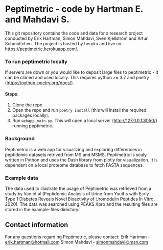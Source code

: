 # Peptimetric - code by Hartman E. and Mahdavi S.
This git repository contains the code and data for a research project conducted by Erik Hartman, Simon Mahdavi, Sven Kjellström and Artur Schmidtchen. The project is hosted by heroku and live on https://peptimetric.herokuapp.com/.

### To run peptimetric locally
If servers are down or you would like to deposit large files to peptimetric - it can be cloned and used locally. This requires python >= 3.7 and poetry (https://python-poetry.org/docs/). 

#### Steps:
1. Clone the repo
2. Open the repo and run 	`poetry install` (this will install the required packages locally).
3. Run `webapp_main.py`. This will open a local server (http://127.0.0.1:8050/) running peptimetric.


### Background
Peptimetric is a web app for visualizing and exploring differences in peptidomic datasets retrived from MS and MSMS. Peptimetric is souly written in Python and uses the Dash library from plotly for visualization. It is dependent on a local proteome database to fetch FASTA sequences.

### Example data 
The data used to illustrate the usage of Peptimetric was retrieved from a study by Van et al (Peptidomic Analysis of Urine from Youths with Early Type 1 Diabetes Reveals Novel Bioactivity of Uromodulin Peptides In Vitro, 2020). The data was searched using PEAKS Xpro 
and the resulting files are stored in the example-files directory.

## Contact information 
For any questions regarding Peptimetric, please contact:
Erik Hartman - erik.hartman@hotmail.com
Simon Mahdavi - simonmahdavi@msn.com
